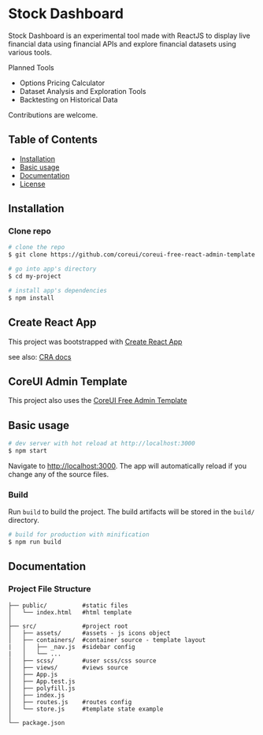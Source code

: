 # Stock Dashboard

Stock Dashboard is an experimental tool made with ReactJS to display live financial data using financial APIs and explore financial datasets using various tools.  

Planned Tools
- Options Pricing Calculator
- Dataset Analysis and Exploration Tools
- Backtesting on Historical Data

Contributions are welcome.

## Table of Contents

* [Installation](#installation)
* [Basic usage](#create-react-app)
* [Documentation](#documentation)
* [License](#license)

## Installation

### Clone repo

``` bash
# clone the repo
$ git clone https://github.com/coreui/coreui-free-react-admin-template.git

# go into app's directory
$ cd my-project

# install app's dependencies
$ npm install
```

## Create React App
This project was bootstrapped with [Create React App](https://github.com/facebook/create-react-app)

see also:
[CRA docs](https://create-react-app.dev/docs/getting-started)

## CoreUI Admin Template
This project also uses the [CoreUI Free Admin Template](https://github.com/coreui/coreui-free-react-admin-template/tree/master/src)

## Basic usage

``` bash
# dev server with hot reload at http://localhost:3000
$ npm start
```

Navigate to [http://localhost:3000](http://localhost:3000). The app will automatically reload if you change any of the source files.

### Build

Run `build` to build the project. The build artifacts will be stored in the `build/` directory.

```bash
# build for production with minification
$ npm run build
```

## Documentation

### Project File Structure

```
├── public/          #static files
│   └── index.html   #html template
│
├── src/             #project root
│   ├── assets/      #assets - js icons object
│   ├── containers/  #container source - template layout
|   │   ├── _nav.js  #sidebar config
|   │   └── ...      
│   ├── scss/        #user scss/css source
│   ├── views/       #views source
│   ├── App.js
│   ├── App.test.js
│   ├── polyfill.js
│   ├── index.js
│   ├── routes.js    #routes config
│   └── store.js     #template state example 
│
└── package.json
```